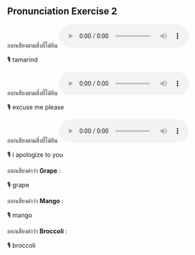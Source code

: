 ## Pronunciation Exercise 2
ออกเสียงตามสิ่งที่ได้ยิน **![](/media/audio/tamarind.mp3)** 

🎙️ tamarind

ออกเสียงตามสิ่งที่ได้ยิน **![](/media/audio/Excuse&#x20;me&#x20;please.mp3)** 

🎙️ excuse me please

ออกเสียงตามสิ่งที่ได้ยิน **![](/media/audio/I'm&#x20;sorry&#x20;I'm&#x20;late.mp3)** 

🎙️ i apologize to you

ออกเสียงคำว่า **Grape** :

🎙️ grape

ออกเสียงคำว่า **Mango** :

🎙️ mango

ออกเสียงคำว่า **Broccoli** :

🎙️ broccoli

